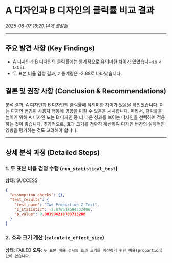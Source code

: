# A 디자인과 B 디자인의 클릭률 비교 결과
_2025-06-07 16:29:14에 생성됨_

---

## 주요 발견 사항 (Key Findings)
- A 디자인과 B 디자인의 클릭률에는 통계적으로 유의미한 차이가 있었습니다(p < 0.05).
- 두 표본 비율 검정 결과, z 통계량은 -2.88로 나타났습니다.


## 결론 및 권장 사항 (Conclusion & Recommendations)
분석 결과, A 디자인과 B 디자인의 클릭률에 유의미한 차이가 있음을 확인했습니다. 이는 디자인 변경이 사용자 행동에 영향을 미칠 수 있음을 시사합니다. 따라서, 클릭률을 높이기 위해 A 디자인 또는 B 디자인 중 더 나은 성과를 보이는 디자인을 선택하여 적용하는 것이 좋습니다. 추가적으로, 효과 크기를 정확히 계산하여 디자인 변경의 실제적인 영향을 평가하는 것도 고려해야 합니다.

---

## 상세 분석 과정 (Detailed Steps)

### 1. 두 표본 비율 검정 수행 (`run_statistical_test`)
**상태:** SUCCESS

```json
{
  "assumption_checks": {},
  "test_results": {
    "test_name": "Two-Proportion Z-Test",
    "z_statistic": -2.878618594532406,
    "p_value": 0.003994210703713288
  }
}
```

### 2. 효과 크기 계산 (`calculate_effect_size`)
**상태:** FAILED
**오류:** `두 표본 비율 검사의 효과 크기를 계산하기 위한 비율(proportion) 값이 없습니다.`